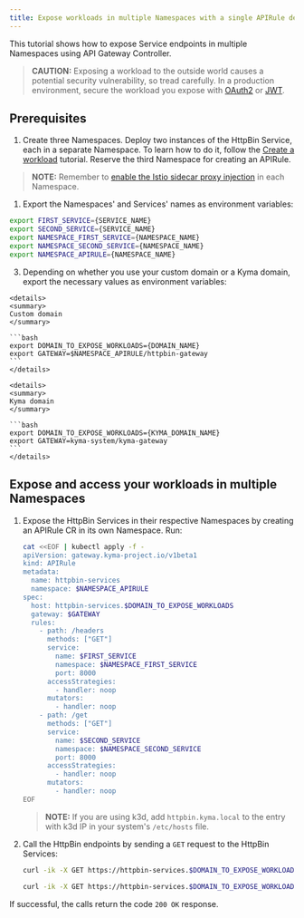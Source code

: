 ```yaml
---
title: Expose workloads in multiple Namespaces with a single APIRule definition
---
```


This tutorial shows how to expose Service endpoints in multiple Namespaces using API Gateway Controller.

   > **CAUTION:** Exposing a workload to the outside world causes a potential security vulnerability, so tread carefully. In a production environment, secure the workload you expose with [OAuth2](../01-50-expose-and-secure-a-workload/01-50-expose-and-secure-workload-oauth2.md) or [JWT](../01-50-expose-and-secure-a-workload/01-52-expose-and-secure-workload-jwt.md).


##  Prerequisites

1. Create three Namespaces. Deploy two instances of the HttpBin Service, each in a separate Namespace. To learn how to do it, follow the [Create a workload](../01-00-create-workload.md) tutorial. Reserve the third Namespace for creating an APIRule.

  >**NOTE:** Remember to [enable the Istio sidecar proxy injection](https://kyma-project.io/#/istio/user/02-operation-guides/operations/02-20-enable-sidecar-injection) in each Namespace.

1. Export the Namespaces' and Services' names as environment variables:

  ```bash
  export FIRST_SERVICE={SERVICE_NAME}
  export SECOND_SERVICE={SERVICE_NAME}
  export NAMESPACE_FIRST_SERVICE={NAMESPACE_NAME}
  export NAMESPACE_SECOND_SERVICE={NAMESPACE_NAME}
  export NAMESPACE_APIRULE={NAMESPACE_NAME}
  ```
  
3. Depending on whether you use your custom domain or a Kyma domain, export the necessary values as environment variables:
  
  <div tabs name="export-values">

    <details>
    <summary>
    Custom domain
    </summary>
      
    ```bash
    export DOMAIN_TO_EXPOSE_WORKLOADS={DOMAIN_NAME}
    export GATEWAY=$NAMESPACE_APIRULE/httpbin-gateway
    ```
    </details>

    <details>
    <summary>
    Kyma domain
    </summary>

    ```bash
    export DOMAIN_TO_EXPOSE_WORKLOADS={KYMA_DOMAIN_NAME}
    export GATEWAY=kyma-system/kyma-gateway
    ```
    </details>
  </div> 

## Expose and access your workloads in multiple Namespaces

1. Expose the HttpBin Services in their respective Namespaces by creating an APIRule CR in its own Namespace. Run:

   ```bash
   cat <<EOF | kubectl apply -f -
   apiVersion: gateway.kyma-project.io/v1beta1
   kind: APIRule
   metadata:
     name: httpbin-services
     namespace: $NAMESPACE_APIRULE
   spec:
     host: httpbin-services.$DOMAIN_TO_EXPOSE_WORKLOADS
     gateway: $GATEWAY
     rules:
       - path: /headers
         methods: ["GET"]
         service:
           name: $FIRST_SERVICE
           namespace: $NAMESPACE_FIRST_SERVICE
           port: 8000
         accessStrategies:
           - handler: noop
         mutators:
           - handler: noop
       - path: /get
         methods: ["GET"]
         service:
           name: $SECOND_SERVICE
           namespace: $NAMESPACE_SECOND_SERVICE
           port: 8000
         accessStrategies:
           - handler: noop
         mutators:
           - handler: noop
   EOF
   ```

   >**NOTE:** If you are using k3d, add `httpbin.kyma.local` to the entry with k3d IP in your system's `/etc/hosts` file.

2. Call the HttpBin endpoints by sending a `GET` request to the HttpBin Services:

   ```bash
   curl -ik -X GET https://httpbin-services.$DOMAIN_TO_EXPOSE_WORKLOADS/headers
   ```
   ```bash
   curl -ik -X GET https://httpbin-services.$DOMAIN_TO_EXPOSE_WORKLOADS/get
   ```

  If successful, the calls return the code `200 OK` response.